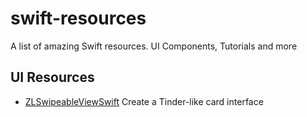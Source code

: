 # swift-resources
A list of amazing Swift resources. UI Components, Tutorials and more

## UI Resources

* [ZLSwipeableViewSwift](https://github.com/zhxnlai/ZLSwipeableViewSwift) Create a Tinder-like card interface 
